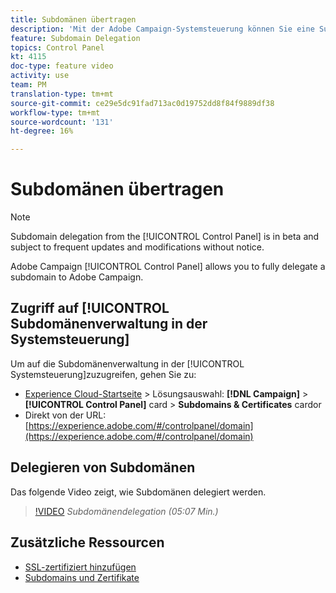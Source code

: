```yaml
---
title: Subdomänen übertragen
description: 'Mit der Adobe Campaign-Systemsteuerung können Sie eine Subdomäne vollständig an Adobe Campaign delegieren. Gehen Sie dazu wie folgt vor:'
feature: Subdomain Delegation
topics: Control Panel
kt: 4115
doc-type: feature video
activity: use
team: PM
translation-type: tm+mt
source-git-commit: ce29e5dc91fad713ac0d19752dd8f84f9889df38
workflow-type: tm+mt
source-wordcount: '131'
ht-degree: 16%

---
```



# Subdomänen übertragen

>[!NOTE]
>
> Subdomain delegation from the [!UICONTROL Control Panel] is in beta and subject to frequent updates and modifications without notice.

Adobe Campaign [!UICONTROL Control Panel] allows you to fully delegate a subdomain to Adobe Campaign.

## Zugriff auf [!UICONTROL Subdomänenverwaltung in der Systemsteuerung]

Um auf die Subdomänenverwaltung in der [!UICONTROL Systemsteuerung]zuzugreifen, gehen Sie zu:

* [Experience Cloud-Startseite](https://experience.adobe.com/#/home) > Lösungsauswahl: **[!DNL Campaign]** > **[!UICONTROL Control Panel]** card > **Subdomains &amp; Certificates** cardor
* Direkt von der URL: [https://experience.adobe.com/#/controlpanel/domain](https://experience.adobe.com/#/controlpanel/domain)

## Delegieren von Subdomänen

Das folgende Video zeigt, wie Subdomänen delegiert werden.

>[!VIDEO](https://video.tv.adobe.com/v/31390?quality=12)
*Subdomänendelegation (05:07 Min.)*

## Zusätzliche Ressourcen

* [SSL-zertifiziert hinzufügen](/help/acc/monitoring-campaign-classic/control-panel/adding-ssl-certificates.md)
* [Subdomains und Zertifikate](https://docs.adobe.com/content/help/de-DE/control-panel/using/subdomains-and-certificates/renewing-subdomain-certificate.html)
